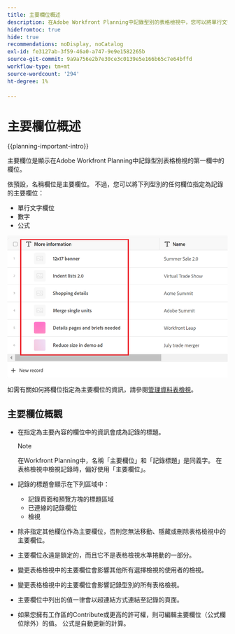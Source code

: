 ```yaml
---
title: 主要欄位概述
description: 在Adobe Workfront Planning中記錄型別的表格檢視中，您可以將單行文字、數字或公式欄位指定為主要欄位。 主要欄位會成為該型別記錄的標題。
hidefromtoc: true
hide: true
recommendations: noDisplay, noCatalog
exl-id: fe3127ab-3f59-46a0-a747-9e9e1582265b
source-git-commit: 9a9a756e2b7e30ce3c0139e5e166b65c7e64bffd
workflow-type: tm+mt
source-wordcount: '294'
ht-degree: 1%

---
```


<!--update the metadata with real information when making this available in TOC and in the left nav-->

# 主要欄位概述

{{planning-important-intro}}

主要欄位是顯示在Adobe Workfront Planning中記錄型別表格檢視的第一欄中的欄位。

依預設，名稱欄位是主要欄位。 不過，您可以將下列型別的任何欄位指定為記錄的主要欄位：

* 單行文字欄位
* 數字
* 公式

![](assets/another-text-field-as-a-primary-field-highlighted.png)

如需有關如何將欄位指定為主要欄位的資訊，請參閱[管理資料表檢視](/help/quicksilver/planning/views/manage-the-table-view.md)。

## 主要欄位概觀

* 在指定為主要內容的欄位中的資訊會成為記錄的標題。

  >[!NOTE]
  >
  >    在Workfront Planning中，名稱「主要欄位」和「記錄標題」是同義字。 在表格檢視中檢視記錄時，偏好使用「主要欄位」。


* 記錄的標題會顯示在下列區域中：

   * 記錄頁面和預覽方塊的標題區域
   * 已連線的記錄欄位
   * 檢視
* 除非指定其他欄位作為主要欄位，否則您無法移動、隱藏或刪除表格檢視中的主要欄位。
* 主要欄位永遠是鎖定的，而且它不是表格檢視水準捲動的一部分。
* 變更表格檢視中的主要欄位會影響其他所有選擇檢視的使用者的檢視。
* 變更表格檢視中的主要欄位會影響記錄型別的所有表格檢視。
* 主要欄位中列出的值一律會以超連結方式連結至記錄的頁面。
* 如果您擁有工作區的Contribute或更高的許可權，則可編輯主要欄位（公式欄位除外）的值。 公式是自動更新的計算。
